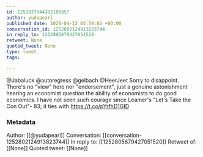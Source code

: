 ```yaml
---
id: 1252837044302180357
author: yudapearl
published_date: 2020-04-22 05:50:02 +00:00
conversation_id: 1252802124913823744
in_reply_to: 1252805679427051520
retweet: None
quoted_tweet: None
type: tweet
tags:

---
```


@Jabaluck @autoregress @gelbach @HeerJeet Sorry to disappoint. There's no "view" here nor "endorsement", just a genuine astonishment hearing an economist question the ability of economists to do good economics. I have not seen such courage since Leamer's "Let's Take the Con Out"- 83; it ties with 
https://t.co/pYrfhD1GID

### Metadata

Author: [[@yudapearl]]
Conversation: [[conversation-1252802124913823744]]
In reply to: [[1252805679427051520]]
Retweet of: [[None]]
Quoted tweet: [[None]]
